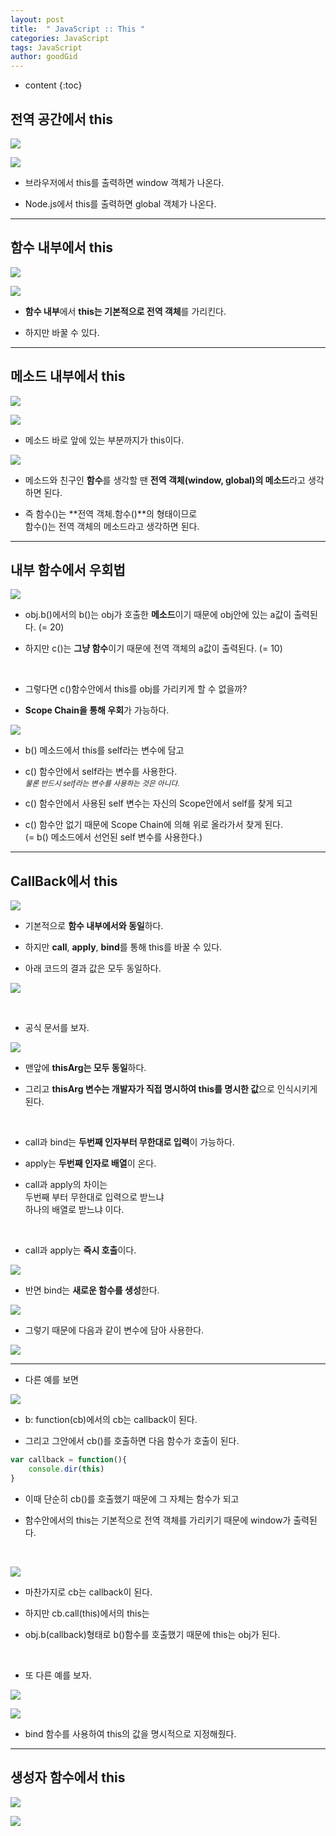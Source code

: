```yaml
---
layout: post
title:  " JavaScript :: This "
categories: JavaScript
tags: JavaScript
author: goodGid
---
```

* content
{:toc}

## 전역 공간에서 this


![](/assets/img/javascript/js_this_1.png)

![](/assets/img/javascript/js_this_2.png)


* 브라우저에서 this를 출력하면 window 객체가 나온다.

* Node.js에서 this를 출력하면 global 객체가 나온다.











---

## 함수 내부에서 this


![](/assets/img/javascript/js_this_3.png)

![](/assets/img/javascript/js_this_4.png)

* **함수 내부**에서 **this는 기본적으로 전역 객체**를 가리킨다.

* 하지만 바꿀 수 있다.

---

## 메소드 내부에서 this

![](/assets/img/javascript/js_this_5.png)

![](/assets/img/javascript/js_this_6.png)

* 메소드 바로 앞에 있는 부분까지가 this이다.

![](/assets/img/javascript/js_this_7.png)

* 메소드와 친구인 **함수**를 생각할 땐 **전역 객체(window, global)의 메소드**라고 생각하면 된다.

* 즉 함수()는 **전역 객체.함수()**의 형태이므로 <br> 함수()는 전역 객체의 메소드라고 생각하면 된다.



---

## 내부 함수에서 우회법

![](/assets/img/javascript/js_this_8.png)

* obj.b()에서의 b()는 obj가 호출한 **메소드**이기 때문에 obj안에 있는 a값이 출력된다. (= 20)

* 하지만 c()는 **그냥 함수**이기 때문에 전역 객체의 a값이 출력된다. (= 10)

<br>

* 그렇다면 c()함수안에서 this를 obj를 가리키게 할 수 없을까? 

* **Scope Chain을 통해 우회**가 가능하다.

![](/assets/img/javascript/js_this_9.png)

* b() 메소드에서 this를 self라는 변수에 담고

* c() 함수안에서 self라는 변수를 사용한다. <br> <small> *물론 반드시 self라는 변수를 사용하는 것은 아니다.* </small>

* c() 함수안에서 사용된 self 변수는 자신의 Scope안에서 self를 찾게 되고 

* c() 함수안 없기 때문에 Scope Chain에 의해 위로 올라가서 찾게 된다. <br> (= b() 메소드에서 선언된 self 변수를 사용한다.)


---


## CallBack에서 this

![](/assets/img/javascript/js_this_10.png)

* 기본적으로 **함수 내부에서와 동일**하다.

* 하지만 **call**, **apply**, **bind**를 통해 this를 바꿀 수 있다.

* 아래 코드의 결과 값은 모두 동일하다.

![](/assets/img/javascript/js_this_11.png)

<br>

* 공식 문서를 보자.

![](/assets/img/javascript/js_this_12.png)

* 맨앞에 **thisArg는 모두 동일**하다.

* 그리고 **thisArg 변수는 개발자가 직접 명시하여 this를 명시한 값**으로 인식시키게 된다.


<br>

* call과 bind는 **두번째 인자부터 무한대로 입력**이 가능하다.

* apply는 **두번째 인자로 배열**이 온다.

* call과 apply의 차이는 <br> 두번째 부터 무한대로 입력으로 받느냐 <br> 하나의 배열로 받느냐 이다.


<br>

* call과 apply는 **즉시 호출**이다.

![](/assets/img/javascript/js_this_13.png)


* 반면 bind는 **새로운 함수를 생성**한다.

![](/assets/img/javascript/js_this_14.png)

* 그렇기 때문에 다음과 같이 변수에 담아 사용한다.

![](/assets/img/javascript/js_this_15.png)

---

* 다른 예를 보면

![](/assets/img/javascript/js_this_16.png)

* b: function(cb)에서의 cb는 callback이 된다.

* 그리고 그안에서 cb()를 호출하면 다음 함수가 호출이 된다.

``` js
var callback = function(){
    console.dir(this)
}
```

* 이때 단순히 cb()를 호출했기 때문에 그 자체는 함수가 되고 

* 함수안에서의 this는 기본적으로 전역 객체를 가리키기 때문에 window가 출력된다.

<br>

![](/assets/img/javascript/js_this_17.png)

* 마찬가지로 cb는 callback이 된다.

* 하지만 cb.call(this)에서의 this는 

* obj.b(callback)형태로 b()함수를 호출했기 때문에 this는 obj가 된다.

<br>

* 또 다른 예를 보자.

![](/assets/img/javascript/js_this_18.png)

![](/assets/img/javascript/js_this_19.png)

* bind 함수를 사용하여 this의 값을 명시적으로 지정해줬다.

---

## 생성자 함수에서 this

![](/assets/img/javascript/js_this_20.png)

![](/assets/img/javascript/js_this_21.png)